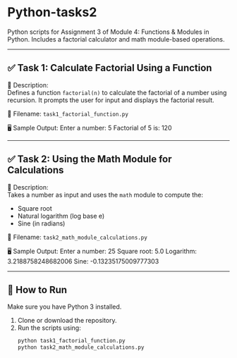 # Python-tasks2
Python scripts for Assignment 3 of Module 4: Functions &amp; Modules in Python. Includes a factorial calculator and math module-based operations.

---

## ✅ Task 1: Calculate Factorial Using a Function

📌 Description:  
Defines a function `factorial(n)` to calculate the factorial of a number using recursion. It prompts the user for input and displays the factorial result.

📄 Filename: `task1_factorial_function.py`

🖥 Sample Output:
Enter a number: 5 
Factorial of 5 is: 120

---

## ✅ Task 2: Using the Math Module for Calculations

📌 Description:  
Takes a number as input and uses the `math` module to compute the:
- Square root
- Natural logarithm (log base e)
- Sine (in radians)

📄 Filename: `task2_math_module_calculations.py`

🖥 Sample Output:
Enter a number: 25 
Square root: 5.0 
Logarithm: 3.2188758248682006 
Sine: -0.13235175009777303


---

## 🚀 How to Run

Make sure you have Python 3 installed.

1. Clone or download the repository.
2. Run the scripts using:
   ```bash
   python task1_factorial_function.py
   python task2_math_module_calculations.py


